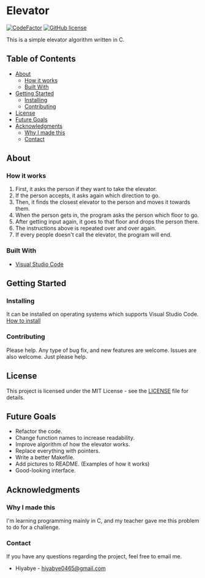 <!-- Title of Project -->
Elevator
========

<!-- Some badges giving the reader a summary of the project -->
[![CodeFactor](https://www.codefactor.io/repository/github/hiyabye/elevator/badge?style=flat-square)](https://www.codefactor.io/repository/github/hiyabye/elevator)
[![GitHub license](https://img.shields.io/github/license/Hiyabye/Elevator?style=flat-square)](https://github.com/Hiyabye/Elevator/blob/master/LICENSE)

<!-- Simple description of the project -->
This is a simple elevator algorithm written in C.

<!-- This part gives the reader a faster way to find information -->
## Table of Contents
* [About](#about)
  * [How it works](#how-it-works)
  * [Built With](#built-with)
* [Getting Started](#getting-started)
  * [Installing](#installing)
  * [Contributing](#contributing)
* [License](#license)
* [Future Goals](#future-goals)
* [Acknowledgments](#acknowledgments)
  * [Why I made this](#why-i-made-this)
  * [Contact](#contact)

<!-- This section explains characteristics of the project -->
## About
<!-- Information about the project -->
### How it works
1. First, it asks the person if they want to take the elevator.
2. If the person accepts, it asks again which direction to go.
3. Then, it finds the closest elevator to the person and moves it towards them.
4. When the person gets in, the program asks the person which floor to go.
5. After getting input again, it goes to that floor and drops the person there.
6. The instructions above is repeated over and over again.
7. If every people doesn't call the elevator, the program will end.

<!-- Framework of the project -->
### Built With
* [Visual Studio Code](https://code.visualstudio.com/)

<!-- This section explains how to install the project -->
## Getting Started
### Installing
<!-- Short sentence about the what OS can this be installed -->
It can be installed on operating systems which supports Visual Studio Code.
[How to install](https://code.visualstudio.com/docs/editor/versioncontrol#_cloning-a-repository)

<!-- This section is about orders to contribute -->
### Contributing
Please help.
Any type of bug fix, and new features are welcome.
Issues are also welcome.
Just please help.

<!-- This section is about the license of the project -->
## License
This project is licensed under the MIT License - see the [LICENSE](LICENSE) file for details.

<!-- This section explains the ultimate goal for the project -->
## Future Goals
* Refactor the code.
* Change function names to increase readability.
* Improve algorithm of how the elevator works.
* Replace everything with pointers.
* Write a better Makefile.
* Add pictures to README. (Examples of how it works)
* Good-looking interface.

<!-- This section explains stuff the reader should better know -->
## Acknowledgments
<!-- The motivation of making this -->
### Why I made this
I'm learning programming mainly in C, and my teacher gave me this problem to do for a challenge.

<!-- If you don't need this remove it -->
### Contact
If you have any questions regarding the project, feel free to email me.

* Hiyabye - hiyabye0465@gmail.com